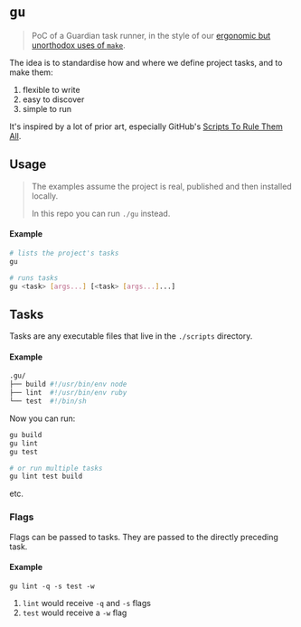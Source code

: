 # `gu`

> PoC of a Guardian task runner, in the style of our [ergonomic but unorthodox uses of `make`](https://github.com/search?q=org%3Aguardian%20.PHONY%3A&type=code).

The idea is to standardise how and where we define project tasks, and to
make them:

1. flexible to write
2. easy to discover
3. simple to run

It's inspired by a lot of prior art, especially GitHub's [Scripts To Rule Them All](https://github.com/github/scripts-to-rule-them-all).

## Usage

> The examples assume the project is real, published and then installed locally.
>
> In this repo you can run `./gu` instead.

#### Example

```sh
# lists the project's tasks
gu

# runs tasks
gu <task> [args...] [<task> [args...]...]
```

## Tasks

Tasks are any executable files that live in the `./scripts` directory.

#### Example

```sh
.gu/
├── build #!/usr/bin/env node
├── lint  #!/usr/bin/env ruby
└── test  #!/bin/sh
```

Now you can run:

```sh
gu build
gu lint
gu test

# or run multiple tasks
gu lint test build
```

etc.

### Flags

Flags can be passed to tasks. They are passed to the directly preceding task.

#### Example

```
gu lint -q -s test -w
```

1. `lint` would receive `-q` and `-s` flags
2. `test` would receive a `-w` flag
